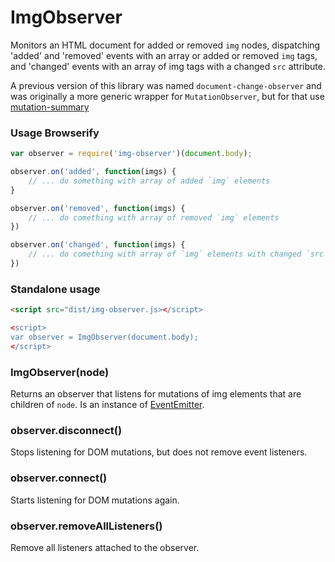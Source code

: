 ImgObserver
========================

Monitors an HTML document for added or removed `img` nodes, dispatching 'added' and 'removed' events with an array or added or removed `img` tags, and 'changed' events with an array of img tags with a changed `src` attribute.

A previous version of this library was named `document-change-observer` and was originally a more generic wrapper for `MutationObserver`, but for that use [mutation-summary](https://github.com/rafaelw/mutation-summary)

### Usage Browserify

```javascript
var observer = require('img-observer')(document.body);

observer.on('added', function(imgs) {
    // ... do something with array of added `img` elements
}

observer.on('removed', function(imgs) {
    // ... do comething with array of removed `img` elements
})

observer.on('changed', function(imgs) {
    // ... do comething with array of `img` elements with changed `src` attributes
})
```

### Standalone usage

```html
<script src="dist/img-observer.js></script>

<script>
var observer = ImgObserver(document.body);
</script>
```

### ImgObserver(node)

Returns an observer that listens for mutations of img elements that are children of `node`. Is an instance of [EventEmitter](https://nodejs.org/api/events.html#events_class_events_eventemitter).

### observer.disconnect()

Stops listening for DOM mutations, but does not remove event listeners.

### observer.connect()

Starts listening for DOM mutations again.

### observer.removeAllListeners()

Remove all listeners attached to the observer.
